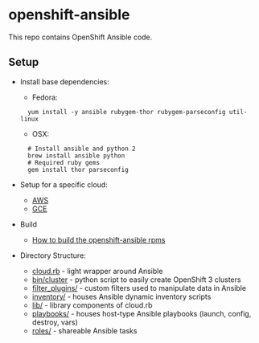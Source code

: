 openshift-ansible
========================

This repo contains OpenShift Ansible code.

Setup
-----
- Install base dependencies:
  - Fedora:
  ```
    yum install -y ansible rubygem-thor rubygem-parseconfig util-linux
  ```
   - OSX:
  ```
    # Install ansible and python 2
    brew install ansible python
    # Required ruby gems
    gem install thor parseconfig
  ```
- Setup for a specific cloud:
  - [AWS](README_AWS.md)
  - [GCE](README_GCE.md)

- Build
  - [How to build the openshift-ansible rpms](BUILD.md)

- Directory Structure:
  - [cloud.rb](cloud.rb) - light wrapper around Ansible
  - [bin/cluster](bin/cluster) - python script to easily create OpenShift 3 clusters
  - [filter_plugins/](filter_plugins) - custom filters used to manipulate data in Ansible
  - [inventory/](inventory) - houses Ansible dynamic inventory scripts
  - [lib/](lib) - library components of cloud.rb
  - [playbooks/](playbooks) - houses host-type Ansible playbooks (launch, config, destroy, vars)
  - [roles/](roles) - shareable Ansible tasks
